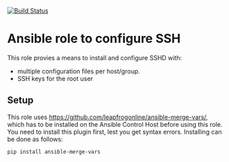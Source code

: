 [![Build Status](https://drone.element-networks.nl/api/badges/Element-Networks/ansible-role-sshd/status.svg)](https://drone.element-networks.nl/Element-Networks/ansible-role-sshd)

# Ansible role to configure SSH
This role provies a means to install and configure SSHD with:

* multiple configuration files per host/group.
* SSH keys for the root user

## Setup
This role uses https://github.com/leapfrogonline/ansible-merge-vars/, which has to be installed on the Ansible Control Host before using this role. You need to install this plugin first, lest you get syntax errors. Installing can be done as follows:

```
pip install ansible-merge-vars
```
